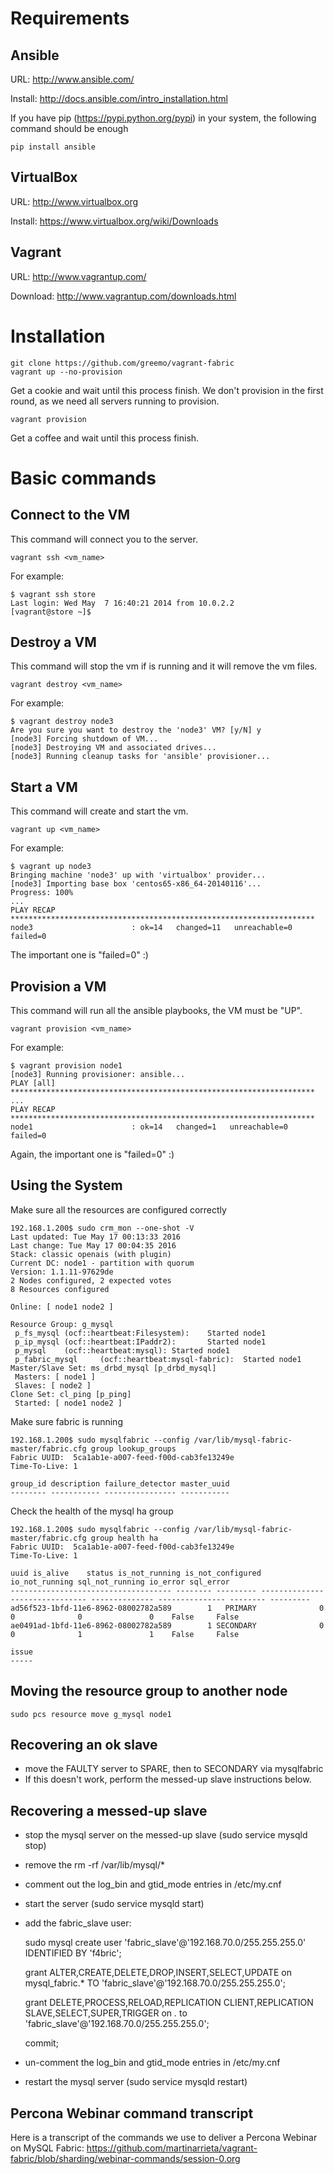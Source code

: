 Requirements
============

Ansible
-------

URL: http://www.ansible.com/

Install: http://docs.ansible.com/intro_installation.html

If you have pip (https://pypi.python.org/pypi) in your system, the following command should be enough
 
    pip install ansible


VirtualBox
----------

URL: http://www.virtualbox.org

Install: https://www.virtualbox.org/wiki/Downloads

Vagrant
-------

URL: http://www.vagrantup.com/

Download: http://www.vagrantup.com/downloads.html 


Installation
============


    git clone https://github.com/greemo/vagrant-fabric 
    vagrant up --no-provision

Get a cookie and wait until this process finish. We don't provision in the first round, as we need all servers running to provision.

    vagrant provision

Get a coffee and wait until this process finish.
 
Basic commands
==============

Connect to the VM
----------------------

This command will connect you to the server.

    vagrant ssh <vm_name>
 
For example:

    $ vagrant ssh store
    Last login: Wed May  7 16:40:21 2014 from 10.0.2.2
    [vagrant@store ~]$

Destroy a VM
--------------

This command will stop the vm if is running and it will remove the vm files.

    vagrant destroy <vm_name>

For example: 

    $ vagrant destroy node3
    Are you sure you want to destroy the 'node3' VM? [y/N] y
    [node3] Forcing shutdown of VM...
    [node3] Destroying VM and associated drives...
    [node3] Running cleanup tasks for 'ansible' provisioner...
 

Start a VM
--------------

This command will create and start the vm.

    vagrant up <vm_name>

For example: 

    $ vagrant up node3
    Bringing machine 'node3' up with 'virtualbox' provider...
    [node3] Importing base box 'centos65-x86_64-20140116'...
    Progress: 100%
    ...
    PLAY RECAP ********************************************************************
    node3                      : ok=14   changed=11   unreachable=0    failed=0
 
The important one is "failed=0" :)

Provision a VM
--------------

This command will run all the ansible playbooks, the VM must be "UP".

    vagrant provision <vm_name>

For example: 

    $ vagrant provision node1
    [node3] Running provisioner: ansible...
    PLAY [all] ********************************************************************
    ...
    PLAY RECAP ********************************************************************
    node1                      : ok=14   changed=1   unreachable=0    failed=0
 
Again, the important one is "failed=0" :)

Using the System
-------------
Make sure all the resources are configured correctly

    192.168.1.200$ sudo crm_mon --one-shot -V
    Last updated: Tue May 17 00:13:33 2016
    Last change: Tue May 17 00:04:35 2016
    Stack: classic openais (with plugin)
    Current DC: node1 - partition with quorum
    Version: 1.1.11-97629de
    2 Nodes configured, 2 expected votes
    8 Resources configured

    Online: [ node1 node2 ]

    Resource Group: g_mysql
     p_fs_mysql (ocf::heartbeat:Filesystem):    Started node1 
     p_ip_mysql (ocf::heartbeat:IPaddr2):       Started node1 
     p_mysql    (ocf::heartbeat:mysql): Started node1 
     p_fabric_mysql     (ocf::heartbeat:mysql-fabric):  Started node1 
    Master/Slave Set: ms_drbd_mysql [p_drbd_mysql]
     Masters: [ node1 ]
     Slaves: [ node2 ]
    Clone Set: cl_ping [p_ping]
     Started: [ node1 node2 ]

Make sure fabric is running

    192.168.1.200$ sudo mysqlfabric --config /var/lib/mysql-fabric-master/fabric.cfg group lookup_groups
    Fabric UUID:  5ca1ab1e-a007-feed-f00d-cab3fe13249e
    Time-To-Live: 1
    
    group_id description failure_detector master_uuid
    -------- ----------- ---------------- -----------

Check the health of the mysql ha group

    192.168.1.200$ sudo mysqlfabric --config /var/lib/mysql-fabric-master/fabric.cfg group health ha
    Fabric UUID:  5ca1ab1e-a007-feed-f00d-cab3fe13249e
    Time-To-Live: 1
    
    uuid is_alive    status is_not_running is_not_configured io_not_running sql_not_running io_error sql_error
    ------------------------------------ -------- --------- -------------- ----------------- -------------- --------------- -------- ---------
    ad56f523-1bfd-11e6-8962-08002782a589        1   PRIMARY              0                 0              0               0    False     False
    ae0491ad-1bfd-11e6-8962-08002782a589        1 SECONDARY              0                 0              1               1    False     False

    issue
    -----

Moving the resource group to another node
-------------
    sudo pcs resource move g_mysql node1


Recovering an ok slave
-------------
- move the FAULTY server to SPARE, then to SECONDARY via mysqlfabric
- If this doesn't work, perform the messed-up slave instructions below.


Recovering a messed-up slave
-------------
- stop the mysql server on the messed-up slave (sudo service mysqld stop)
- remove the rm -rf /var/lib/mysql/*
- comment out the log_bin and gtid_mode entries in /etc/my.cnf
- start the server (sudo service mysqld start)
- add the fabric_slave user:

    sudo mysql
    create user 'fabric_slave'@'192.168.70.0/255.255.255.0' IDENTIFIED BY 'f4bric';
    
    grant ALTER,CREATE,DELETE,DROP,INSERT,SELECT,UPDATE on mysql_fabric.* TO 'fabric_slave'@'192.168.70.0/255.255.255.0';
    
    grant DELETE,PROCESS,RELOAD,REPLICATION CLIENT,REPLICATION SLAVE,SELECT,SUPER,TRIGGER on *.* to 'fabric_slave'@'192.168.70.0/255.255.255.0';
    
    commit;

- un-comment the log_bin and gtid_mode entries in /etc/my.cnf
- restart the mysql server (sudo service mysqld restart)


Percona Webinar command transcript
-------------

Here is a transcript of the commands we use to deliver a Percona Webinar on MySQL Fabric: https://github.com/martinarrieta/vagrant-fabric/blob/sharding/webinar-commands/session-0.org





